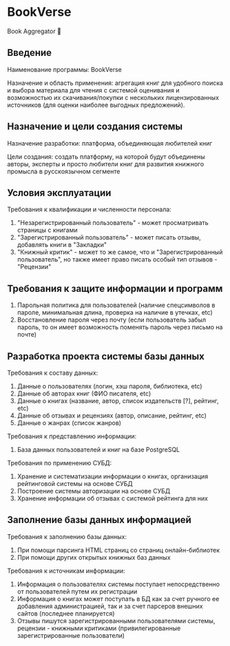 # BookVerse
Book Aggregator 📗

## Введение
Наименование программы: BookVerse

Назначение и область применения: агрегация книг для удобного поиска и выбора материала для чтения с системой оценивания и возможностью их скачивания/покупки с нескольких лицензированных источников (для оценки наиболее выгодных предложений). 

## Назначение и цели создания системы
Назначение разработки: платформа, объединяющая любителей книг

Цели создания: создать платформу, на которой будут объединены авторы, эксперты и просто любители книг для развития книжного промысла в русскоязычном сегменте

## Условия эксплуатации
Требования к квалификации и численности персонала:
1. "Незарегистрированный пользователь" - может просматривать страницы с книгами
2. "Зарегистрированный пользователь" - может писать отзывы, добавлять книги в "Закладки"
3. "Книжный критик" - может то же самое, что и "Зарегистрированный пользователь", но также имеет право писать особый тип отзывов - "Рецензии"

## Требования к защите информации и программ
1. Парольная политика для пользователей (наличие спецсимволов в пароле, минимальная длина, проверка на наличие в утечках, etc)
2. Восстановление пароля через почту (если пользователь забыл пароль, то он имеет возможность поменять пароль через письмо на почте)

## Разработка проекта системы базы данных
Требования к составу данных:
1. Данные о пользователях (логин, хэш пароля, библиотека, etc)
2. Данные об авторах книг (ФИО писателя, etc)
3. Данные о книгах (название, автор, список издательств [?], рейтинг, etc)
4. Данные об отзывах и рецензиях (автор, описание, рейтинг, etc)
5. Данные о жанрах (список жанров)

Требования к представлению информации:
1. База данных пользователей и книг на базе PostgreSQL

Требования по применению СУБД:
1. Хранение и систематизации информации о книгах, организация рейтинговой системы на основе СУБД
2. Построение системы авторизации на основе СУБД
3. Хранение информации об отзывах с системой рейтинга для них

## Заполнение базы данных информацией
Требования к заполнению базы данных:
1. При помощи парсинга HTML страниц со страниц онлайн-библиотек
2. При помощи других открытых книжных баз данных

Требования к источникам информации:
1. Информация о пользователях системы поступает непосредственно от пользователей путем их регистрации
2. Информация о книгах может поступать в БД как за счет ручного ее добавления администрацией, так и за счет парсеров внешних сайтов (последнее планируется)
3. Отзывы пишутся зарегистрированными пользователями системы, рецензии - книжными критиками (привилегированные зарегистрированные пользователи)
